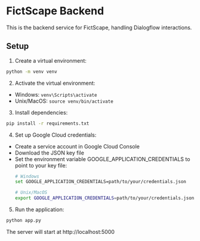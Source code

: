 # FictScape Backend

This is the backend service for FictScape, handling Dialogflow interactions.

## Setup

1. Create a virtual environment:
```bash
python -m venv venv
```

2. Activate the virtual environment:
- Windows: `venv\Scripts\activate`
- Unix/MacOS: `source venv/bin/activate`

3. Install dependencies:
```bash
pip install -r requirements.txt
```

4. Set up Google Cloud credentials:
- Create a service account in Google Cloud Console
- Download the JSON key file
- Set the environment variable GOOGLE_APPLICATION_CREDENTIALS to point to your key file:
  ```bash
  # Windows
  set GOOGLE_APPLICATION_CREDENTIALS=path/to/your/credentials.json
  
  # Unix/MacOS
  export GOOGLE_APPLICATION_CREDENTIALS=path/to/your/credentials.json
  ```

5. Run the application:
```bash
python app.py
```

The server will start at http://localhost:5000